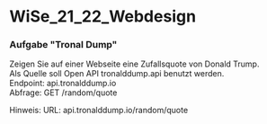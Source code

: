 # WiSe_21_22_Webdesign

### Aufgabe "Tronal Dump"
Zeigen Sie auf einer Webseite eine Zufallsquote von Donald Trump.  
Als Quelle soll Open API tronalddump.api benutzt werden.  
Endpoint: api.tronalddump.io  
Abfrage: GET /random/quote

Hinweis: URL: api.tronalddump.io/random/quote
